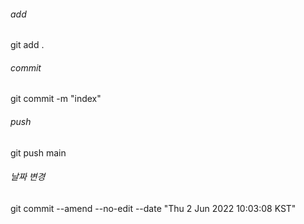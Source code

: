 ###### add
git add .

###### commit
git commit -m "index"

###### push
git push <branch> main

###### 날짜 변경
git commit --amend --no-edit --date "Thu 2 Jun 2022 10:03:08 KST"
